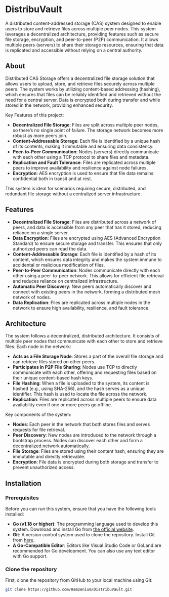 # DistribuVault

A distributed content-addressed storage (CAS) system designed to enable users to store and retrieve files across multiple peer nodes. This system leverages a decentralized architecture, providing features such as secure file storage, encryption, and peer-to-peer (P2P) communication. It allows multiple peers (servers) to share their storage resources, ensuring that data is replicated and accessible without relying on a central authority.

## About

Distributed CAS Storage offers a decentralized file storage solution that allows users to upload, store, and retrieve files securely across multiple peers. The system works by utilizing content-based addressing (hashing), which ensures that files can be reliably identified and retrieved without the need for a central server. Data is encrypted both during transfer and while stored in the network, providing enhanced security.

Key Features of this project:

- **Decentralized File Storage**: Files are split across multiple peer nodes, so there’s no single point of failure. The storage network becomes more robust as more peers join.
- **Content-Addressable Storage**: Each file is identified by a unique hash of its contents, making it immutable and ensuring data consistency.
- **Peer-to-Peer Communication**: Nodes (servers) directly communicate with each other using a TCP protocol to share files and metadata.
- **Replication and Fault Tolerance**: Files are replicated across multiple peers to improve availability and resilience against node failures.
- **Encryption**: AES encryption is used to ensure that file data remains confidential both in transit and at rest.

This system is ideal for scenarios requiring secure, distributed, and redundant file storage without a centralized server infrastructure.

## Features

- **Decentralized File Storage**: Files are distributed across a network of peers, and data is accessible from any peer that has it stored, reducing reliance on a single server.
- **Data Encryption**: Files are encrypted using AES (Advanced Encryption Standard) to ensure secure storage and transfer. This ensures that only authorized peers can read the data.
- **Content-Addressable Storage**: Each file is identified by a hash of its content, which ensures data integrity and makes the system immune to accidental or malicious modification of files.
- **Peer-to-Peer Communication**: Nodes communicate directly with each other using a peer-to-peer network. This allows for efficient file retrieval and reduces reliance on centralized infrastructure.
- **Automatic Peer Discovery**: New peers automatically discover and connect with existing peers in the network, forming a distributed mesh network of nodes.
- **Data Replication**: Files are replicated across multiple nodes in the network to ensure high availability, resilience, and fault tolerance.

## Architecture

The system follows a decentralized, distributed architecture. It consists of multiple peer nodes that communicate with each other to store and retrieve files. Each node in the network:

- **Acts as a File Storage Node**: Stores a part of the overall file storage and can retrieve files stored on other peers.
- **Participates in P2P File Sharing**: Nodes use TCP to directly communicate with each other, offering and requesting files based on their unique content-based hash keys.
- **File Hashing**: When a file is uploaded to the system, its content is hashed (e.g., using SHA-256), and the hash serves as a unique identifier. This hash is used to locate the file across the network.
- **Replication**: Files are replicated across multiple peers to ensure data availability even if one or more peers go offline.

Key components of the system:

- **Nodes**: Each peer in the network that both stores files and serves requests for file retrieval.
- **Peer Discovery**: New nodes are introduced to the network through a bootstrap process. Nodes can discover each other and form a decentralized network automatically.
- **File Storage**: Files are stored using their content hash, ensuring they are immutable and directly retrievable.
- **Encryption**: File data is encrypted during both storage and transfer to prevent unauthorized access.

## Installation

### Prerequisites

Before you can run this system, ensure that you have the following tools installed:

- **Go (v1.18 or higher)**: The programming language used to develop this system. Download and install Go from [the official website](https://golang.org/dl/).
- **Git**: A version control system used to clone the repository. Install Git from [here](https://git-scm.com/).
- **A Go-Compatible Editor**: Editors like Visual Studio Code or GoLand are recommended for Go development. You can also use any text editor with Go support.

### Clone the repository

First, clone the repository from GitHub to your local machine using Git:

```bash
git clone https://github.com/Hamzenium/DistribuVault.git
